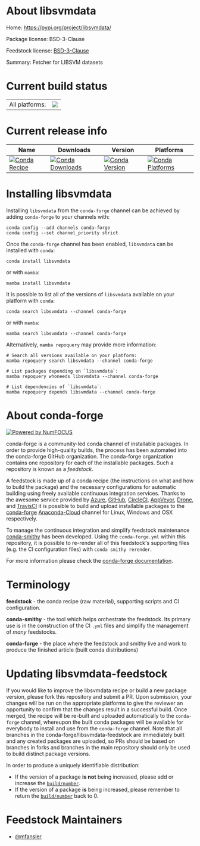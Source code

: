 About libsvmdata
================

Home: https://pypi.org/project/libsvmdata/

Package license: BSD-3-Clause

Feedstock license: [BSD-3-Clause](https://github.com/conda-forge/libsvmdata-feedstock/blob/main/LICENSE.txt)

Summary: Fetcher for LIBSVM datasets

Current build status
====================


<table><tr><td>All platforms:</td>
    <td>
      <a href="https://dev.azure.com/conda-forge/feedstock-builds/_build/latest?definitionId=15629&branchName=main">
        <img src="https://dev.azure.com/conda-forge/feedstock-builds/_apis/build/status/libsvmdata-feedstock?branchName=main">
      </a>
    </td>
  </tr>
</table>

Current release info
====================

| Name | Downloads | Version | Platforms |
| --- | --- | --- | --- |
| [![Conda Recipe](https://img.shields.io/badge/recipe-libsvmdata-green.svg)](https://anaconda.org/conda-forge/libsvmdata) | [![Conda Downloads](https://img.shields.io/conda/dn/conda-forge/libsvmdata.svg)](https://anaconda.org/conda-forge/libsvmdata) | [![Conda Version](https://img.shields.io/conda/vn/conda-forge/libsvmdata.svg)](https://anaconda.org/conda-forge/libsvmdata) | [![Conda Platforms](https://img.shields.io/conda/pn/conda-forge/libsvmdata.svg)](https://anaconda.org/conda-forge/libsvmdata) |

Installing libsvmdata
=====================

Installing `libsvmdata` from the `conda-forge` channel can be achieved by adding `conda-forge` to your channels with:

```
conda config --add channels conda-forge
conda config --set channel_priority strict
```

Once the `conda-forge` channel has been enabled, `libsvmdata` can be installed with `conda`:

```
conda install libsvmdata
```

or with `mamba`:

```
mamba install libsvmdata
```

It is possible to list all of the versions of `libsvmdata` available on your platform with `conda`:

```
conda search libsvmdata --channel conda-forge
```

or with `mamba`:

```
mamba search libsvmdata --channel conda-forge
```

Alternatively, `mamba repoquery` may provide more information:

```
# Search all versions available on your platform:
mamba repoquery search libsvmdata --channel conda-forge

# List packages depending on `libsvmdata`:
mamba repoquery whoneeds libsvmdata --channel conda-forge

# List dependencies of `libsvmdata`:
mamba repoquery depends libsvmdata --channel conda-forge
```


About conda-forge
=================

[![Powered by
NumFOCUS](https://img.shields.io/badge/powered%20by-NumFOCUS-orange.svg?style=flat&colorA=E1523D&colorB=007D8A)](https://numfocus.org)

conda-forge is a community-led conda channel of installable packages.
In order to provide high-quality builds, the process has been automated into the
conda-forge GitHub organization. The conda-forge organization contains one repository
for each of the installable packages. Such a repository is known as a *feedstock*.

A feedstock is made up of a conda recipe (the instructions on what and how to build
the package) and the necessary configurations for automatic building using freely
available continuous integration services. Thanks to the awesome service provided by
[Azure](https://azure.microsoft.com/en-us/services/devops/), [GitHub](https://github.com/),
[CircleCI](https://circleci.com/), [AppVeyor](https://www.appveyor.com/),
[Drone](https://cloud.drone.io/welcome), and [TravisCI](https://travis-ci.com/)
it is possible to build and upload installable packages to the
[conda-forge](https://anaconda.org/conda-forge) [Anaconda-Cloud](https://anaconda.org/)
channel for Linux, Windows and OSX respectively.

To manage the continuous integration and simplify feedstock maintenance
[conda-smithy](https://github.com/conda-forge/conda-smithy) has been developed.
Using the ``conda-forge.yml`` within this repository, it is possible to re-render all of
this feedstock's supporting files (e.g. the CI configuration files) with ``conda smithy rerender``.

For more information please check the [conda-forge documentation](https://conda-forge.org/docs/).

Terminology
===========

**feedstock** - the conda recipe (raw material), supporting scripts and CI configuration.

**conda-smithy** - the tool which helps orchestrate the feedstock.
                   Its primary use is in the construction of the CI ``.yml`` files
                   and simplify the management of *many* feedstocks.

**conda-forge** - the place where the feedstock and smithy live and work to
                  produce the finished article (built conda distributions)


Updating libsvmdata-feedstock
=============================

If you would like to improve the libsvmdata recipe or build a new
package version, please fork this repository and submit a PR. Upon submission,
your changes will be run on the appropriate platforms to give the reviewer an
opportunity to confirm that the changes result in a successful build. Once
merged, the recipe will be re-built and uploaded automatically to the
`conda-forge` channel, whereupon the built conda packages will be available for
everybody to install and use from the `conda-forge` channel.
Note that all branches in the conda-forge/libsvmdata-feedstock are
immediately built and any created packages are uploaded, so PRs should be based
on branches in forks and branches in the main repository should only be used to
build distinct package versions.

In order to produce a uniquely identifiable distribution:
 * If the version of a package **is not** being increased, please add or increase
   the [``build/number``](https://docs.conda.io/projects/conda-build/en/latest/resources/define-metadata.html#build-number-and-string).
 * If the version of a package **is** being increased, please remember to return
   the [``build/number``](https://docs.conda.io/projects/conda-build/en/latest/resources/define-metadata.html#build-number-and-string)
   back to 0.

Feedstock Maintainers
=====================

* [@mfansler](https://github.com/mfansler/)

